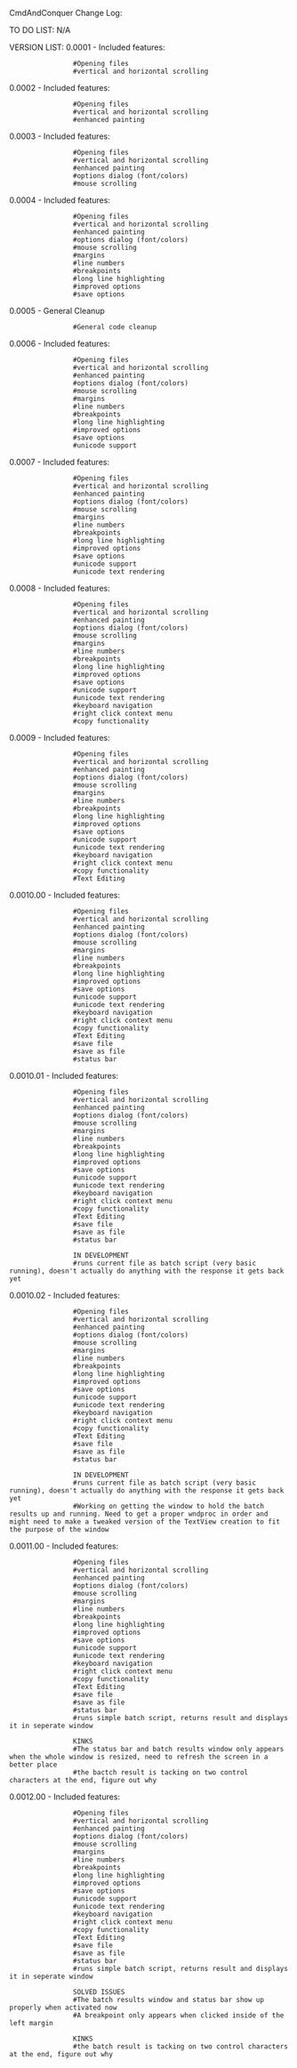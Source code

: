 CmdAndConquer Change Log:

TO DO LIST:
	N/A

VERSION LIST:
0.0001 - Included features: 

					#Opening files
					#vertical and horizontal scrolling
					
0.0002 - Included features: 
					
					#Opening files
					#vertical and horizontal scrolling 
					#enhanced painting
					
0.0003 - Included features: 
					
					#Opening files
					#vertical and horizontal scrolling
					#enhanced painting
					#options dialog (font/colors)
					#mouse scrolling
					
0.0004 - Included features: 
					
					#Opening files
					#vertical and horizontal scrolling
					#enhanced painting
					#options dialog (font/colors)
					#mouse scrolling
					#margins
					#line numbers
					#breakpoints
					#long line highlighting
					#improved options
					#save options
					
0.0005 - General Cleanup
					
					#General code cleanup
					
0.0006 - Included features: 

					#Opening files
					#vertical and horizontal scrolling 
					#enhanced painting
					#options dialog (font/colors)
					#mouse scrolling
					#margins
					#line numbers
					#breakpoints
					#long line highlighting
					#improved options
					#save options
					#unicode support

0.0007 - Included features: 

					#Opening files
					#vertical and horizontal scrolling 
					#enhanced painting
					#options dialog (font/colors)
					#mouse scrolling
					#margins
					#line numbers
					#breakpoints
					#long line highlighting
					#improved options
					#save options
					#unicode support
					#unicode text rendering
					
0.0008 - Included features: 

					#Opening files
					#vertical and horizontal scrolling 
					#enhanced painting
					#options dialog (font/colors)
					#mouse scrolling
					#margins
					#line numbers
					#breakpoints
					#long line highlighting
					#improved options
					#save options
					#unicode support
					#unicode text rendering
					#keyboard navigation
					#right click context menu
					#copy functionality
					
0.0009 - Included features: 

					#Opening files
					#vertical and horizontal scrolling 
					#enhanced painting
					#options dialog (font/colors)
					#mouse scrolling
					#margins
					#line numbers
					#breakpoints
					#long line highlighting
					#improved options
					#save options
					#unicode support
					#unicode text rendering
					#keyboard navigation
					#right click context menu
					#copy functionality
					#Text Editing
					
0.0010.00 - Included features: 

					#Opening files
					#vertical and horizontal scrolling 
					#enhanced painting
					#options dialog (font/colors)
					#mouse scrolling
					#margins
					#line numbers
					#breakpoints
					#long line highlighting
					#improved options
					#save options
					#unicode support
					#unicode text rendering
					#keyboard navigation
					#right click context menu
					#copy functionality
					#Text Editing
					#save file
					#save as file
					#status bar
					
0.0010.01 - Included features: 

					#Opening files
					#vertical and horizontal scrolling 
					#enhanced painting
					#options dialog (font/colors)
					#mouse scrolling
					#margins
					#line numbers
					#breakpoints
					#long line highlighting
					#improved options
					#save options
					#unicode support
					#unicode text rendering
					#keyboard navigation
					#right click context menu
					#copy functionality
					#Text Editing
					#save file
					#save as file
					#status bar
					
					IN DEVELOPMENT
					#runs current file as batch script (very basic running), doesn't actually do anything with the response it gets back yet
					
0.0010.02 - Included features: 

					#Opening files
					#vertical and horizontal scrolling 
					#enhanced painting
					#options dialog (font/colors)
					#mouse scrolling
					#margins
					#line numbers
					#breakpoints
					#long line highlighting
					#improved options
					#save options
					#unicode support
					#unicode text rendering
					#keyboard navigation
					#right click context menu
					#copy functionality
					#Text Editing
					#save file
					#save as file
					#status bar
					
					IN DEVELOPMENT
					#runs current file as batch script (very basic running), doesn't actually do anything with the response it gets back yet
					#Working on getting the window to hold the batch results up and running. Need to get a proper wndproc in order and might need to make a tweaked version of the TextView creation to fit the purpose of the window
					
0.0011.00 - Included features: 

					#Opening files
					#vertical and horizontal scrolling 
					#enhanced painting
					#options dialog (font/colors)
					#mouse scrolling
					#margins
					#line numbers
					#breakpoints
					#long line highlighting
					#improved options
					#save options
					#unicode support
					#unicode text rendering
					#keyboard navigation
					#right click context menu
					#copy functionality
					#Text Editing
					#save file
					#save as file
					#status bar
					#runs simple batch script, returns result and displays it in seperate window
					
					KINKS
					#The status bar and batch results window only appears when the whole window is resized, need to refresh the screen in a better place
					#the bactch result is tacking on two control characters at the end, figure out why 
					
0.0012.00 - Included features: 

					#Opening files
					#vertical and horizontal scrolling 
					#enhanced painting
					#options dialog (font/colors)
					#mouse scrolling
					#margins
					#line numbers
					#breakpoints
					#long line highlighting
					#improved options
					#save options
					#unicode support
					#unicode text rendering
					#keyboard navigation
					#right click context menu
					#copy functionality
					#Text Editing
					#save file
					#save as file
					#status bar
					#runs simple batch script, returns result and displays it in seperate window
					
					SOLVED ISSUES
					#The batch results window and status bar show up properly when activated now
					#A breakpoint only appears when clicked inside of the left margin
					
					KINKS
					#the batch result is tacking on two control characters at the end, figure out why 